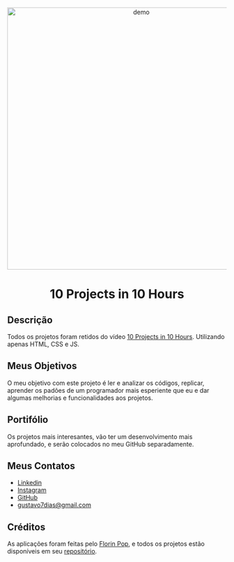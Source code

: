 <br />
<p align="center">
    <img src="" alt="demo" border="0" width="600">
    <h1 align="center">10 Projects in 10 Hours</h1>
</p>

## Descrição
Todos os projetos foram retidos do vídeo <a href="https://www.youtube.com/watch?v=dtKciwk_si4">10 Projects in 10 Hours</a>. Utilizando apenas HTML, CSS e JS. 

## Meus Objetivos
O meu objetivo com este projeto é ler e analizar os códigos, replicar, aprender os padões de um programador mais esperiente que eu e dar algumas melhorias e funcionalidades aos projetos.

## Portifólio
Os projetos mais interesantes, vão ter um desenvolvimento mais aprofundado, e serão colocados no meu GitHub separadamente.

## Meus Contatos
- <a href="https://www.linkedin.com/in/gustavo-dias-3100211b6/">Linkedin</a>
- <a href="https://www.instagram.com/gugadias__/">Instagram</a>
- <a href="https://github.com/GustavoDias7">GitHub</a>
- gustavo7dias@gmail.com

## Créditos
As aplicações foram feitas pelo <a href="https://www.linkedin.com/in/florinpop17">Florin Pop</a>, e todos os projetos estão disponíveis em seu <a href="https://github.com/florinpop17/10-projects-10-hours">repositório</a>.